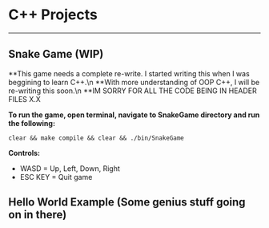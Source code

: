 # C++ Projects

----------------------------------

## Snake Game (WIP)
**This game needs a complete re-write. I started writing this when I was beggining to learn C++.\n
**With more understanding of OOP C++, I will be re-writing this soon.\n
**IM SORRY FOR ALL THE CODE BEING IN HEADER FILES X.X

**To run the game, open terminal, navigate to SnakeGame directory and run the following:**

`clear && make compile && clear && ./bin/SnakeGame`

**Controls:**
- WASD = Up, Left, Down, Right
- ESC KEY = Quit game

## Hello World Example (Some genius stuff going on in there)
